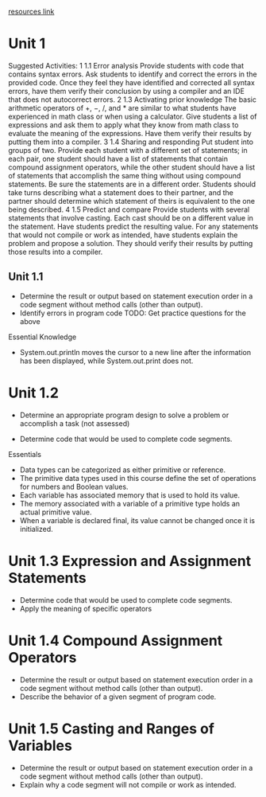 [resources link](https://apcentral.collegeboard.org/pdf/ap-computer-science-a-course-and-exam-description.pdf?course=ap-computer-science-a)

# Unit 1

Suggested Activities:
1 1.1 Error analysis
Provide students with code that contains syntax errors. Ask students to identify
and correct the errors in the provided code. Once they feel they have identified and
corrected all syntax errors, have them verify their conclusion by using a compiler and
an IDE that does not autocorrect errors.
2 1.3 Activating prior knowledge
The basic arithmetic operators of +, −, /, and \* are similar to what students have
experienced in math class or when using a calculator. Give students a list of expressions
and ask them to apply what they know from math class to evaluate the meaning of the
expressions. Have them verify their results by putting them into a compiler.
3 1.4 Sharing and responding
Put student into groups of two. Provide each student with a different set of
statements; in each pair, one student should have a list of statements that contain
compound assignment operators, while the other student should have a list of
statements that accomplish the same thing without using compound statements.
Be sure the statements are in a different order. Students should take turns describing
what a statement does to their partner, and the partner should determine which
statement of theirs is equivalent to the one being described.
4 1.5 Predict and compare
Provide students with several statements that involve casting. Each cast should be
on a different value in the statement. Have students predict the resulting value. For
any statements that would not compile or work as intended, have students explain
the problem and propose a solution. They should verify their results by putting those
results into a compiler.

## Unit 1.1

- Determine the result or output based on
  statement execution order in a code segment
  without method calls (other than output).
- Identify errors in program code
  TODO: Get practice questions for the above

Essential Knowledge

- System.out.println moves the cursor to a
  new line after the information has been displayed,
  while System.out.print does not.

# Unit 1.2

- Determine an appropriate program design
  to solve a problem or accomplish a task (not
  assessed)

- Determine code that would be used to
  complete code segments.

Essentials

- Data types can be categorized as either
  primitive or reference.
- The primitive data types used in this course
  define the set of operations for numbers and
  Boolean values.
- Each variable has associated memory that is
  used to hold its value.
- The memory associated with a variable of a
  primitive type holds an actual primitive value.
- When a variable is declared final, its value
  cannot be changed once it is initialized.

# Unit 1.3 Expression and Assignment Statements

- Determine code that would be used to
  complete code segments.
- Apply the meaning of specific operators

# Unit 1.4 Compound Assignment Operators

- Determine the result or output based on
  statement execution order in a code segment
  without method calls (other than output).
- Describe the behavior of a given segment of
  program code.

# Unit 1.5 Casting and Ranges of Variables

- Determine the result or output based on
  statement execution order in a code segment
  without method calls (other than output).
- Explain why a code segment will not compile
  or work as intended.
